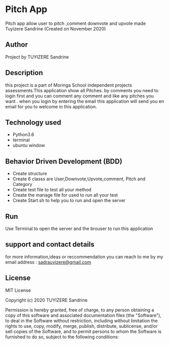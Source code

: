 # Pitch App 
Pitch app allow user to pitch ,comment downvote and upvote  made Tuyizere Sandrine (Created on  November 2020)

## Author
Project by TUYIZERE Sandrine

## Description

 this project is a part of Moringa School independent projects assessments.This application show all Pitches. by comments you need to login first and you can comment any comment and like any pitches you want . when you login by entering the email this application will send you en email for you to welcome in this application.


 ## Technology used
* Python3.6
* terminal
* ubuntu window


## Behavior Driven Development (BDD)

* Create structure 
* Create 6 classs are User,Downvote,Upvote,comment, Pitch and Category
* Create test file to test all your method
* Create the manage file for used to run all your test
* Create Start.sh to help you to run and open the server


## Run

Use Terminal to open the server and the brouser to run this application

## support and contact details

for more information,ideas or reccommendation you can reach to me by my email address : sadrauyizere@gmail.com


## License
MIT License

Copyright (c) 2020 TUYIZERE Sandrine

Permission is hereby granted, free of charge, to any person obtaining a copy of this software and associated documentation files (the "Software"), to deal in the Software without restriction, including without limitation the rights to use, copy, modify, merge, publish, distribute, sublicense, and/or sell copies of the Software, and to permit persons to whom the Software is furnished to do so, subject to the following conditions:
